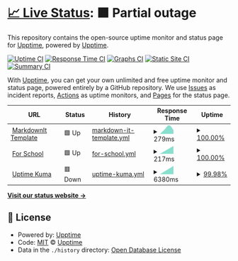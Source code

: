 # [📈 Live Status](https://upptime.github.io/upptime): <!--live status--> **🟧 Partial outage**

This repository contains the open-source uptime monitor and status page for [Upptime](https://upptime.js.org), powered by [Upptime](https://github.com/upptime/upptime).

[![Uptime CI](https://github.com/Syrup/upl/workflows/Uptime%20CI/badge.svg)](https://github.com/Syrup/upl/actions?query=workflow%3A%22Uptime+CI%22)
[![Response Time CI](https://github.com/Syrup/upl/workflows/Response%20Time%20CI/badge.svg)](https://github.com/Syrup/upl/actions?query=workflow%3A%22Response+Time+CI%22)
[![Graphs CI](https://github.com/Syrup/upl/workflows/Graphs%20CI/badge.svg)](https://github.com/Syrup/upl/actions?query=workflow%3A%22Graphs+CI%22)
[![Static Site CI](https://github.com/Syrup/upl/workflows/Static%20Site%20CI/badge.svg)](https://github.com/Syrup/upl/actions?query=workflow%3A%22Static+Site+CI%22)
[![Summary CI](https://github.com/Syrup/upl/workflows/Summary%20CI/badge.svg)](https://github.com/Syrup/upl/actions?query=workflow%3A%22Summary+CI%22)

With [Upptime](https://upptime.js.org), you can get your own unlimited and free uptime monitor and status page, powered entirely by a GitHub repository. We use [Issues](https://github.com/upptime/upptime/issues) as incident reports, [Actions](https://github.com/Syrup/upl/actions) as uptime monitors, and [Pages](https://upptime.github.io/upptime) for the status page.

<!--start: status pages-->
<!-- This summary is generated by Upptime (https://github.com/upptime/upptime) -->
<!-- Do not edit this manually, your changes will be overwritten -->
<!-- prettier-ignore -->
| URL | Status | History | Response Time | Uptime |
| --- | ------ | ------- | ------------- | ------ |
| <img alt="" src="https://favicons.githubusercontent.com/markdown-it-template.mioun.repl.co" height="13"> [MarkdownIt Template](https://markdown-it-template.mioun.repl.co/) | 🟩 Up | [markdown-it-template.yml](https://github.com/Syrup/upl/commits/HEAD/history/markdown-it-template.yml) | <details><summary><img alt="Response time graph" src="./graphs/markdown-it-template/response-time-week.png" height="20"> 279ms</summary><br><a href="https://Syrup.github.io/upl/history/markdown-it-template"><img alt="Response time 279" src="https://img.shields.io/endpoint?url=https%3A%2F%2Fraw.githubusercontent.com%2FSyrup%2Fupl%2FHEAD%2Fapi%2Fmarkdown-it-template%2Fresponse-time.json"></a><br><a href="https://Syrup.github.io/upl/history/markdown-it-template"><img alt="24-hour response time 279" src="https://img.shields.io/endpoint?url=https%3A%2F%2Fraw.githubusercontent.com%2FSyrup%2Fupl%2FHEAD%2Fapi%2Fmarkdown-it-template%2Fresponse-time-day.json"></a><br><a href="https://Syrup.github.io/upl/history/markdown-it-template"><img alt="7-day response time 279" src="https://img.shields.io/endpoint?url=https%3A%2F%2Fraw.githubusercontent.com%2FSyrup%2Fupl%2FHEAD%2Fapi%2Fmarkdown-it-template%2Fresponse-time-week.json"></a><br><a href="https://Syrup.github.io/upl/history/markdown-it-template"><img alt="30-day response time 279" src="https://img.shields.io/endpoint?url=https%3A%2F%2Fraw.githubusercontent.com%2FSyrup%2Fupl%2FHEAD%2Fapi%2Fmarkdown-it-template%2Fresponse-time-month.json"></a><br><a href="https://Syrup.github.io/upl/history/markdown-it-template"><img alt="1-year response time 279" src="https://img.shields.io/endpoint?url=https%3A%2F%2Fraw.githubusercontent.com%2FSyrup%2Fupl%2FHEAD%2Fapi%2Fmarkdown-it-template%2Fresponse-time-year.json"></a></details> | <details><summary><a href="https://Syrup.github.io/upl/history/markdown-it-template">100.00%</a></summary><a href="https://Syrup.github.io/upl/history/markdown-it-template"><img alt="All-time uptime 100.00%" src="https://img.shields.io/endpoint?url=https%3A%2F%2Fraw.githubusercontent.com%2FSyrup%2Fupl%2FHEAD%2Fapi%2Fmarkdown-it-template%2Fuptime.json"></a><br><a href="https://Syrup.github.io/upl/history/markdown-it-template"><img alt="24-hour uptime 100.00%" src="https://img.shields.io/endpoint?url=https%3A%2F%2Fraw.githubusercontent.com%2FSyrup%2Fupl%2FHEAD%2Fapi%2Fmarkdown-it-template%2Fuptime-day.json"></a><br><a href="https://Syrup.github.io/upl/history/markdown-it-template"><img alt="7-day uptime 100.00%" src="https://img.shields.io/endpoint?url=https%3A%2F%2Fraw.githubusercontent.com%2FSyrup%2Fupl%2FHEAD%2Fapi%2Fmarkdown-it-template%2Fuptime-week.json"></a><br><a href="https://Syrup.github.io/upl/history/markdown-it-template"><img alt="30-day uptime 100.00%" src="https://img.shields.io/endpoint?url=https%3A%2F%2Fraw.githubusercontent.com%2FSyrup%2Fupl%2FHEAD%2Fapi%2Fmarkdown-it-template%2Fuptime-month.json"></a><br><a href="https://Syrup.github.io/upl/history/markdown-it-template"><img alt="1-year uptime 100.00%" src="https://img.shields.io/endpoint?url=https%3A%2F%2Fraw.githubusercontent.com%2FSyrup%2Fupl%2FHEAD%2Fapi%2Fmarkdown-it-template%2Fuptime-year.json"></a></details>
| <img alt="" src="https://favicons.githubusercontent.com/for-school.mioun.repl.co" height="13"> [For School](https://for-school.mioun.repl.co/) | 🟩 Up | [for-school.yml](https://github.com/Syrup/upl/commits/HEAD/history/for-school.yml) | <details><summary><img alt="Response time graph" src="./graphs/for-school/response-time-week.png" height="20"> 217ms</summary><br><a href="https://Syrup.github.io/upl/history/for-school"><img alt="Response time 217" src="https://img.shields.io/endpoint?url=https%3A%2F%2Fraw.githubusercontent.com%2FSyrup%2Fupl%2FHEAD%2Fapi%2Ffor-school%2Fresponse-time.json"></a><br><a href="https://Syrup.github.io/upl/history/for-school"><img alt="24-hour response time 217" src="https://img.shields.io/endpoint?url=https%3A%2F%2Fraw.githubusercontent.com%2FSyrup%2Fupl%2FHEAD%2Fapi%2Ffor-school%2Fresponse-time-day.json"></a><br><a href="https://Syrup.github.io/upl/history/for-school"><img alt="7-day response time 217" src="https://img.shields.io/endpoint?url=https%3A%2F%2Fraw.githubusercontent.com%2FSyrup%2Fupl%2FHEAD%2Fapi%2Ffor-school%2Fresponse-time-week.json"></a><br><a href="https://Syrup.github.io/upl/history/for-school"><img alt="30-day response time 217" src="https://img.shields.io/endpoint?url=https%3A%2F%2Fraw.githubusercontent.com%2FSyrup%2Fupl%2FHEAD%2Fapi%2Ffor-school%2Fresponse-time-month.json"></a><br><a href="https://Syrup.github.io/upl/history/for-school"><img alt="1-year response time 217" src="https://img.shields.io/endpoint?url=https%3A%2F%2Fraw.githubusercontent.com%2FSyrup%2Fupl%2FHEAD%2Fapi%2Ffor-school%2Fresponse-time-year.json"></a></details> | <details><summary><a href="https://Syrup.github.io/upl/history/for-school">100.00%</a></summary><a href="https://Syrup.github.io/upl/history/for-school"><img alt="All-time uptime 100.00%" src="https://img.shields.io/endpoint?url=https%3A%2F%2Fraw.githubusercontent.com%2FSyrup%2Fupl%2FHEAD%2Fapi%2Ffor-school%2Fuptime.json"></a><br><a href="https://Syrup.github.io/upl/history/for-school"><img alt="24-hour uptime 100.00%" src="https://img.shields.io/endpoint?url=https%3A%2F%2Fraw.githubusercontent.com%2FSyrup%2Fupl%2FHEAD%2Fapi%2Ffor-school%2Fuptime-day.json"></a><br><a href="https://Syrup.github.io/upl/history/for-school"><img alt="7-day uptime 100.00%" src="https://img.shields.io/endpoint?url=https%3A%2F%2Fraw.githubusercontent.com%2FSyrup%2Fupl%2FHEAD%2Fapi%2Ffor-school%2Fuptime-week.json"></a><br><a href="https://Syrup.github.io/upl/history/for-school"><img alt="30-day uptime 100.00%" src="https://img.shields.io/endpoint?url=https%3A%2F%2Fraw.githubusercontent.com%2FSyrup%2Fupl%2FHEAD%2Fapi%2Ffor-school%2Fuptime-month.json"></a><br><a href="https://Syrup.github.io/upl/history/for-school"><img alt="1-year uptime 100.00%" src="https://img.shields.io/endpoint?url=https%3A%2F%2Fraw.githubusercontent.com%2FSyrup%2Fupl%2FHEAD%2Fapi%2Ffor-school%2Fuptime-year.json"></a></details>
| <img alt="" src="https://favicons.githubusercontent.com/uptime-last.mioun.repl.co" height="13"> [Uptime Kuma](https://uptime-last.mioun.repl.co/) | 🟥 Down | [uptime-kuma.yml](https://github.com/Syrup/upl/commits/HEAD/history/uptime-kuma.yml) | <details><summary><img alt="Response time graph" src="./graphs/uptime-kuma/response-time-week.png" height="20"> 6380ms</summary><br><a href="https://Syrup.github.io/upl/history/uptime-kuma"><img alt="Response time 6380" src="https://img.shields.io/endpoint?url=https%3A%2F%2Fraw.githubusercontent.com%2FSyrup%2Fupl%2FHEAD%2Fapi%2Fuptime-kuma%2Fresponse-time.json"></a><br><a href="https://Syrup.github.io/upl/history/uptime-kuma"><img alt="24-hour response time 6380" src="https://img.shields.io/endpoint?url=https%3A%2F%2Fraw.githubusercontent.com%2FSyrup%2Fupl%2FHEAD%2Fapi%2Fuptime-kuma%2Fresponse-time-day.json"></a><br><a href="https://Syrup.github.io/upl/history/uptime-kuma"><img alt="7-day response time 6380" src="https://img.shields.io/endpoint?url=https%3A%2F%2Fraw.githubusercontent.com%2FSyrup%2Fupl%2FHEAD%2Fapi%2Fuptime-kuma%2Fresponse-time-week.json"></a><br><a href="https://Syrup.github.io/upl/history/uptime-kuma"><img alt="30-day response time 6380" src="https://img.shields.io/endpoint?url=https%3A%2F%2Fraw.githubusercontent.com%2FSyrup%2Fupl%2FHEAD%2Fapi%2Fuptime-kuma%2Fresponse-time-month.json"></a><br><a href="https://Syrup.github.io/upl/history/uptime-kuma"><img alt="1-year response time 6380" src="https://img.shields.io/endpoint?url=https%3A%2F%2Fraw.githubusercontent.com%2FSyrup%2Fupl%2FHEAD%2Fapi%2Fuptime-kuma%2Fresponse-time-year.json"></a></details> | <details><summary><a href="https://Syrup.github.io/upl/history/uptime-kuma">99.98%</a></summary><a href="https://Syrup.github.io/upl/history/uptime-kuma"><img alt="All-time uptime 99.98%" src="https://img.shields.io/endpoint?url=https%3A%2F%2Fraw.githubusercontent.com%2FSyrup%2Fupl%2FHEAD%2Fapi%2Fuptime-kuma%2Fuptime.json"></a><br><a href="https://Syrup.github.io/upl/history/uptime-kuma"><img alt="24-hour uptime 99.98%" src="https://img.shields.io/endpoint?url=https%3A%2F%2Fraw.githubusercontent.com%2FSyrup%2Fupl%2FHEAD%2Fapi%2Fuptime-kuma%2Fuptime-day.json"></a><br><a href="https://Syrup.github.io/upl/history/uptime-kuma"><img alt="7-day uptime 99.98%" src="https://img.shields.io/endpoint?url=https%3A%2F%2Fraw.githubusercontent.com%2FSyrup%2Fupl%2FHEAD%2Fapi%2Fuptime-kuma%2Fuptime-week.json"></a><br><a href="https://Syrup.github.io/upl/history/uptime-kuma"><img alt="30-day uptime 99.98%" src="https://img.shields.io/endpoint?url=https%3A%2F%2Fraw.githubusercontent.com%2FSyrup%2Fupl%2FHEAD%2Fapi%2Fuptime-kuma%2Fuptime-month.json"></a><br><a href="https://Syrup.github.io/upl/history/uptime-kuma"><img alt="1-year uptime 99.98%" src="https://img.shields.io/endpoint?url=https%3A%2F%2Fraw.githubusercontent.com%2FSyrup%2Fupl%2FHEAD%2Fapi%2Fuptime-kuma%2Fuptime-year.json"></a></details>

<!--end: status pages-->

[**Visit our status website →**](https://upptime.github.io/upptime)

## 📄 License

- Powered by: [Upptime](https://github.com/upptime/upptime)
- Code: [MIT](./LICENSE) © [Upptime](https://upptime.js.org)
- Data in the `./history` directory: [Open Database License](https://opendatacommons.org/licenses/odbl/1-0/)
